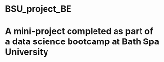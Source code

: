 # BSU_project_BE

# A mini-project completed as part of a data science bootcamp at Bath Spa University
